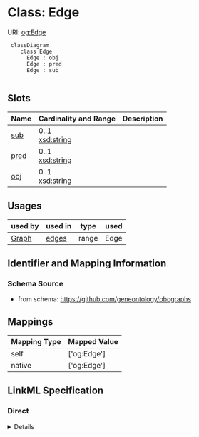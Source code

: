 # Class: Edge




URI: [og:Edge](https://github.com/geneontology/obographs/Edge)




```{mermaid}
 classDiagram
    class Edge
      Edge : obj
      Edge : pred
      Edge : sub
      
```




<!-- no inheritance hierarchy -->


## Slots

| Name | Cardinality and Range  | Description  |
| ---  | ---  | --- |
| [sub](sub.md) | 0..1 <br/> [xsd:string](http://www.w3.org/2001/XMLSchema#string)  |   |
| [pred](pred.md) | 0..1 <br/> [xsd:string](http://www.w3.org/2001/XMLSchema#string)  |   |
| [obj](obj.md) | 0..1 <br/> [xsd:string](http://www.w3.org/2001/XMLSchema#string)  |   |


## Usages


| used by | used in | type | used |
| ---  | --- | --- | --- |
| [Graph](Graph.md) | [edges](edges.md) | range | Edge |



## Identifier and Mapping Information







### Schema Source


* from schema: https://github.com/geneontology/obographs







## Mappings

| Mapping Type | Mapped Value |
| ---  | ---  |
| self | ['og:Edge'] |
| native | ['og:Edge'] |


## LinkML Specification

<!-- TODO: investigate https://stackoverflow.com/questions/37606292/how-to-create-tabbed-code-blocks-in-mkdocs-or-sphinx -->

### Direct

<details>
```yaml
name: Edge
from_schema: https://github.com/geneontology/obographs
rank: 1000
slots:
- sub
- pred
- obj

```
</details>

### Induced

<details>
```yaml
name: Edge
from_schema: https://github.com/geneontology/obographs
rank: 1000
attributes:
  sub:
    name: sub
    from_schema: https://github.com/geneontology/obographs
    rank: 1000
    alias: sub
    owner: Edge
    domain_of:
    - Edge
    range: string
  pred:
    name: pred
    from_schema: https://github.com/geneontology/obographs
    rank: 1000
    alias: pred
    owner: Edge
    domain_of:
    - Edge
    - SynonymPropertyValue
    - PropertyValue
    range: string
  obj:
    name: obj
    from_schema: https://github.com/geneontology/obographs
    rank: 1000
    alias: obj
    owner: Edge
    domain_of:
    - Edge
    range: string

```
</details>